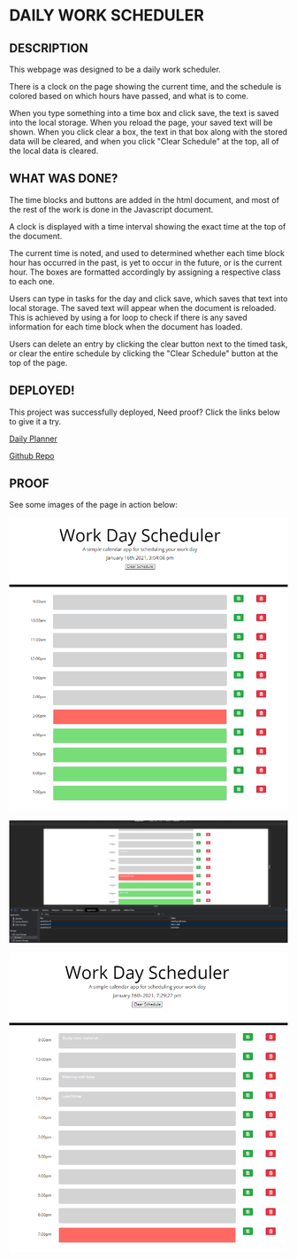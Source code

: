 # DAILY WORK SCHEDULER

## DESCRIPTION

This webpage was designed to be a daily work scheduler. 

There is a clock on the page showing the current time, and the schedule is colored based on which hours have passed, and what is to come.

When you type something into a time box and click save, the text is saved into the local storage. When you reload the page, your saved text will be shown. When you click clear a box, the text in that box along with the stored data will be cleared, and when you click "Clear Schedule" at the top, all of the local data is cleared.

## WHAT WAS DONE?

The time blocks and buttons are added in the html document, and most of the rest of the work is done in the Javascript document.

A clock is displayed with a time interval showing the exact time at the top of the document. 

The current time is noted, and used to determined whether each time block hour has occurred in the past, is yet to occur in the future, or is the current hour. The boxes are formatted accordingly by assigning a respective class to each one. 

Users can type in tasks for the day and click save, which saves that text into local storage. The saved text will appear when the document is reloaded. This is achieved by using a for loop to check if there is any saved information for each time block when the document has loaded.

Users can delete an entry by clicking the clear button next to the timed task, or clear the entire schedule by clicking the "Clear Schedule" button at the top of the page.

## DEPLOYED!

This project was successfully deployed, Need proof? Click the links below to give it a try.

[Daily Planner](https://cmoss703.github.io/daily-planner/)

[Github Repo](https://github.com/cmoss703/daily-planner)

## PROOF

See some images of the page in action below:

![3pm time](images/3pm.png)

![saving in storage](images/storage.png)

![7pm time](images/7pm.png)